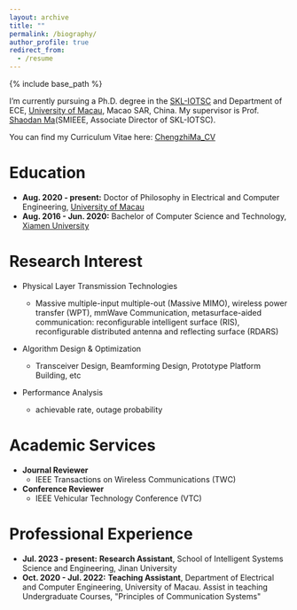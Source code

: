 ```yaml
---
layout: archive
title: ""
permalink: /biography/
author_profile: true
redirect_from:
  - /resume
---
```


{% include base_path %}

I’m currently pursuing a Ph.D. degree in the [SKL-IOTSC](https://skliotsc.um.edu.mo/) and Department of ECE, [University of Macau](https://www.um.edu.mo/), Macao SAR, China. My supervisor is Prof. [Shaodan Ma](https://www.fst.um.edu.mo/personal/shaodanma/)(SMIEEE, Associate Director of SKL-IOTSC).

You can find my Curriculum Vitae here: [ChengzhiMa_CV](../files/ChengzhiMa_CV.pdf)

Education
======
* **Aug. 2020 - present:** Doctor of Philosophy in Electrical and Computer Engineering, [University of Macau](https://www.um.edu.mo/)
* **Aug. 2016 - Jun. 2020:** Bachelor of Computer Science and Technology, [Xiamen University](https://en.xmu.edu.cn/main.htm)


Research Interest
======
* Physical Layer Transmission Technologies
  * Massive multiple-input multiple-out (Massive MIMO), wireless power transfer (WPT), mmWave Communication, metasurface-aided communication: reconfigurable intelligent surface (RIS), reconfigurable distributed antenna and reflecting surface (RDARS)

* Algorithm Design & Optimization
  * Transceiver Design, Beamforming Design, Prototype Platform Building, etc

* Performance Analysis
  * achievable rate, outage probability

Academic Services
======
* **Journal Reviewer**
  * IEEE Transactions on Wireless Communications (TWC)
* **Conference Reviewer**
  * IEEE Vehicular Technology Conference (VTC)

Professional Experience
======
* **Jul. 2023 - present:** **Research Assistant**, School of Intelligent Systems Science and Engineering, Jinan University
* **Oct. 2020 - Jul. 2022:** **Teaching Assistant**, Department of Electrical and Computer Engineering, University of Macau. Assist in teaching Undergraduate Courses, "Principles of Communication Systems"
  



